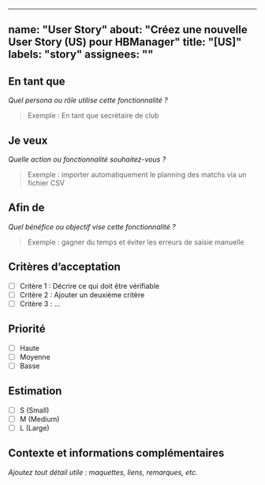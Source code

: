 ---

name: "User Story"
about: "Créez une nouvelle User Story (US) pour HBManager"
title: "\[US]"
labels: "story"
assignees: ""
-------------

## En tant que

*Quel persona ou rôle utilise cette fonctionnalité ?*

> Exemple : En tant que secrétaire de club

## Je veux

*Quelle action ou fonctionnalité souhaitez-vous ?*

> Exemple : importer automatiquement le planning des matchs via un fichier CSV

## Afin de

*Quel bénéfice ou objectif vise cette fonctionnalité ?*

> Exemple : gagner du temps et éviter les erreurs de saisie manuelle

## Critères d’acceptation

* [ ] Critère 1 : Décrire ce qui doit être vérifiable
* [ ] Critère 2 : Ajouter un deuxième critère
* [ ] Critère 3 : …

## Priorité

* [ ] Haute
* [ ] Moyenne
* [ ] Basse

## Estimation

* [ ] S (Small)
* [ ] M (Medium)
* [ ] L (Large)

## Contexte et informations complémentaires

*Ajoutez tout détail utile : maquettes, liens, remarques, etc.*
